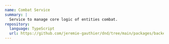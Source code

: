 ```yaml
---
name: Combat Service
summary: |
  Service to manage core logic of entities combat.
repository:
  language: TypeScript
  url: https://github.com/jeremie-gauthier/dnd/tree/main/packages/backend/src/game/services/combat
---
```


<NodeGraph />
